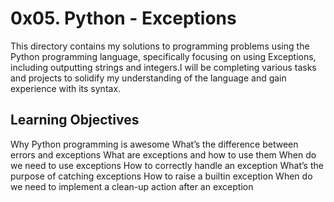 # 0x05. Python - Exceptions

This directory contains my solutions to programming problems using the Python programming language, specifically focusing on using Exceptions, including outputting strings and integers.I will be completing various tasks and projects to solidify my understanding of the language and gain experience with its syntax.

## Learning Objectives

Why Python programming is awesome
What’s the difference between errors and exceptions
What are exceptions and how to use them
When do we need to use exceptions
How to correctly handle an exception
What’s the purpose of catching exceptions
How to raise a builtin exception
When do we need to implement a clean-up action after an exception
